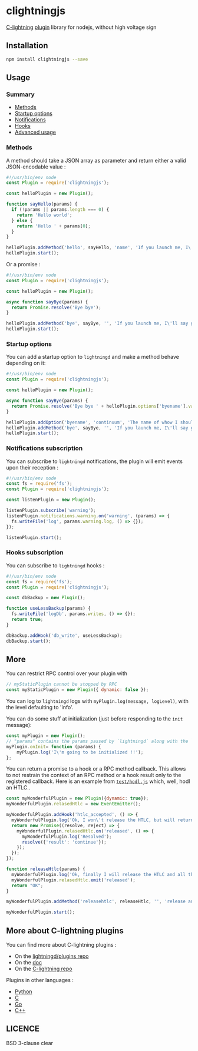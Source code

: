 # clightningjs
[C-lightning](https://github.com/ElementsProject/lightning) [plugin](https://lightning.readthedocs.io/PLUGINS.html) library for nodejs, without high voltage sign

## Installation
```bash
npm install clightningjs --save
```

## Usage

### Summary

- [Methods](#methods)
- [Startup options](#startup-options)
- [Notifications](#notifications-subscription)
- [Hooks](#hooks-subscription)
- [Advanced usage](#more)

### Methods
A method should take a JSON array as parameter and return either a valid JSON-encodable value :
```javascript
#!/usr/bin/env node
const Plugin = require('clightningjs');

const helloPlugin = new Plugin();

function sayHello(params) {
  if (!params || params.length === 0) {
    return 'Hello world';
  } else {
    return 'Hello ' + params[0];
  }
}

helloPlugin.addMethod('hello', sayHello, 'name', 'If you launch me, I\'ll great you !');
helloPlugin.start();
```
Or a promise :
```javascript
#!/usr/bin/env node
const Plugin = require('clightningjs');

const helloPlugin = new Plugin();

async function sayBye(params) {
  return Promise.resolve('Bye bye');
}

helloPlugin.addMethod('bye', sayBye, '', 'If you launch me, I\'ll say good bye');
helloPlugin.start();
```

### Startup options
You can add a startup option to `lightningd` and make a method behave depending on it:
```javascript
#!/usr/bin/env node
const Plugin = require('clightningjs');

const helloPlugin = new Plugin();

async function sayBye(params) {
  return Promise.resolve('Bye bye ' + helloPlugin.options['byename'].value);
}

helloPlugin.addOption('byename', 'continuum', 'The name of whow I should say bye to', 'string');
helloPlugin.addMethod('bye', sayBye, '', 'If you launch me, I\'ll say good bye');
helloPlugin.start();
```

### Notifications subscription
You can subscribe to `lightningd` notifications, the plugin will emit events upon their reception :
```javascript
#!/usr/bin/env node
const fs = require('fs');
const Plugin = require('clightningjs');

const listenPlugin = new Plugin();

listenPlugin.subscribe('warning');
listenPlugin.notifications.warning.on('warning', (params) => {
  fs.writeFile('log', params.warning.log, () => {});
});

listenPlugin.start();
```

### Hooks subscription
You can subscribe to `lightningd` hooks :
```javascript
#!/usr/bin/env node
const fs = require('fs');
const Plugin = require('clightningjs');

const dbBackup = new Plugin();

function useLessBackup(params) {
  fs.writeFile('logDb', params.writes, () => {});
  return true;
}

dbBackup.addHook('db_write', useLessBackup);
dbBackup.start();
```

## More
You can restrict RPC control over your plugin with
```javascript
// myStaticPlugin cannot be stopped by RPC
const myStaticPlugin = new Plugin({ dynamic: false });
```

You can log to `lightningd` logs with `myPlugin.log(message, logLevel)`, with the level
defaulting to 'info'.

You can do some stuff at initialization (just before responding to the `init` message):
```javascript
const myPlugin = new Plugin();
// "params" contains the params passed by `lightningd` along with the `init` message
myPlugin.onInit= function (params) {
	myPlugin.log('I\'m going to be initialized !!');
};
```

You can return a promise to a hook or a RPC method callback. This allows to not restrain
the context of an RPC method or a hook result only to the registered callback. Here is an
example from [`test/hodl.js`](test/hodl.js) which, well, hodl an HTLC..
```javascript
const myWonderfulPlugin = new Plugin({dynamic: true});
myWonderfulPlugin.relasedHtlc = new EventEmitter();

myWonderfulPlugin.addHook('htlc_accepted', () => {
  myWonderfulPlugin.log('Ok, I won\'t release the HTLC, but will return!');
  return new Promise((resolve, reject) => {
    myWonderfulPlugin.relasedHtlc.on('released', () => {
      myWonderfulPlugin.log('Resolved');
      resolve({'result': 'continue'});
    });
  });
});

function releaseHtlc(params) {
  myWonderfulPlugin.log('Ok, finally I will release the HTLC and all the stuck liquidity.');
  myWonderfulPlugin.relasedHtlc.emit('released');
  return "OK";
}

myWonderfulPlugin.addMethod('releasehtlc', releaseHtlc, '', 'release an HTLC', '.');

myWonderfulPlugin.start();
```

## More about C-lightning plugins

You can find more about C-lightning plugins :
- On the [lightningd/plugins repo](https://github.com/lightningd/plugins)
- On the [doc](https://lightning.readthedocs.io/PLUGINS.html)
- On the [C-lightning repo](https://github.com/ElementsProject/lightning)

Plugins in other languages :
- [Python](https://github.com/ElementsProject/lightning/blob/master/contrib/pylightning)
- [C](https://github.com/ElementsProject/lightning/blob/master/plugins/libplugin.h)
- [Go](https://github.com/niftynei/glightning)
- [C++](https://github.com/darosior/lightningcpp)

## LICENCE

BSD 3-clause clear
